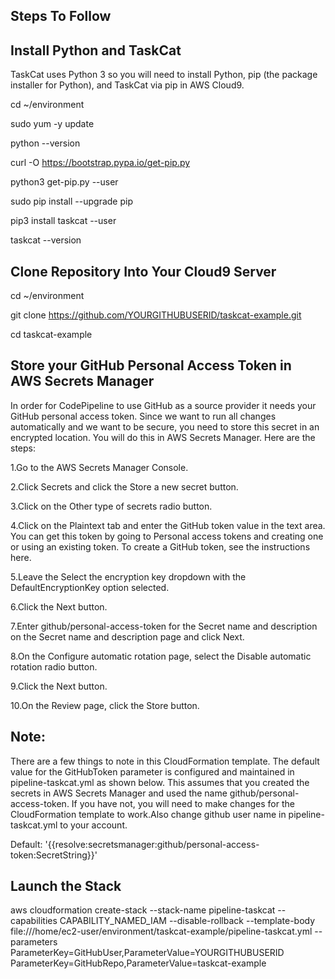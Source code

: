Steps To Follow
---------------

Install Python and TaskCat
---------------------------
TaskCat uses Python 3 so you will need to install Python, pip (the package installer for Python), and TaskCat via pip in AWS Cloud9.

cd ~/environment

sudo yum -y update

python --version

curl -O https://bootstrap.pypa.io/get-pip.py

python3 get-pip.py --user

sudo pip install --upgrade pip

pip3 install taskcat --user

taskcat --version

Clone Repository Into Your Cloud9 Server
----------------------------------------

cd ~/environment

git clone https://github.com/YOURGITHUBUSERID/taskcat-example.git

cd taskcat-example


Store your GitHub Personal Access Token in AWS Secrets Manager
--------------------------------------------------------------
In order for CodePipeline to use GitHub as a source provider it needs your GitHub personal access token. Since we want to run all changes automatically and we want to be secure, you need to store this secret in an encrypted location. You will do this in AWS Secrets Manager. Here are the steps:


1.Go to the AWS Secrets Manager Console.

2.Click Secrets and click the Store a new secret button.

3.Click on the Other type of secrets radio button.

4.Click on the Plaintext tab and enter the GitHub token value in the text area. You can get this token by going to Personal access tokens and creating one or using an existing token. To create a GitHub token, see the instructions here.

5.Leave the Select the encryption key dropdown with the DefaultEncryptionKey option selected.

6.Click the Next button.

7.Enter github/personal-access-token for the Secret name and description on the Secret name and description page and click Next.

8.On the Configure automatic rotation page, select the Disable automatic rotation radio button.

9.Click the Next button.

10.On the Review page, click the Store button.


Note:
----
There are a few things to note in this CloudFormation template. The default value for the GitHubToken parameter is configured and maintained in pipeline-taskcat.yml as shown below. This assumes that you created the secrets in AWS Secrets Manager and used the name github/personal-access-token. If you have not, you will need to make changes for the CloudFormation template to work.Also change github user name in pipeline-taskcat.yml to your account.

Default: '{{resolve:secretsmanager:github/personal-access-token:SecretString}}'


 Launch the Stack
 ----------------
 
aws cloudformation create-stack --stack-name pipeline-taskcat --capabilities CAPABILITY_NAMED_IAM --disable-rollback --template-body file:///home/ec2-user/environment/taskcat-example/pipeline-taskcat.yml --parameters ParameterKey=GitHubUser,ParameterValue=YOURGITHUBUSERID ParameterKey=GitHubRepo,ParameterValue=taskcat-example
 
 
 




